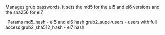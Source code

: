 Manages grub passwords. It sets the md5 for the el5 and el6 versions and the sha256 for el7.

-Params
  md5_hash - el5 and el6 hash
  grub2_superusers - users with full access
  grub2_sha512_hash - el7 hash

